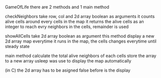 GameOfLife
there are 2 methods and 1 main method

checkNeighbors take row, col and 2d array boolean as arguments
it counts alive cells around every cells in the map
it returns the alive cells as an integer
to reach evry neighbors in the cells, remainder is used

showAllCells take 2d array boolean as argument
this method display a new 2d array map everytime it runs
in the map, the cells changes everytime until steady state

main method calculate the total alive neighbors of each cells
store the array to a new array
usleep was use to display the map automatically


(in C) the 2d array has to be asigned false before is the display
